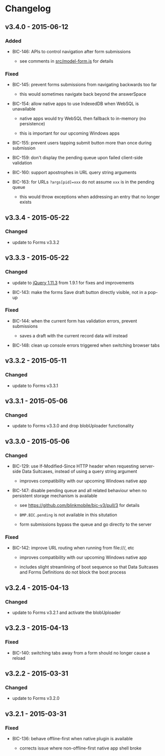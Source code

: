 # Changelog


## v3.4.0 - 2015-06-12


### Added

- BIC-146: APIs to control navigation after form submissions

    - see comments in [src/model-form.js](src/model-form.js) for details


### Fixed

- BIC-145: prevent forms submissions from navigating backwards too far

    - this would sometimes navigate back beyond the answerSpace

- BIC-154: allow native apps to use IndexedDB when WebSQL is unavailable

    - native apps would try WebSQL then fallback to in-memory (no persistence)

    - this is important for our upcoming Windows apps

- BIC-155: prevent users tapping submit button more than once during submission

- BIC-159: don't display the pending queue upon failed client-side validation

- BIC-160: support apostrophes in URL query string arguments

- BIC-163: for URLs `?args[pid]=xxx` do not assume `xxx` is in the pending queue

    - this would throw exceptions when addressing an entry that no longer exists


## v3.3.4 - 2015-05-22

### Changed

- update to Forms v3.3.2


## v3.3.3 - 2015-05-22

### Changed

- update to [jQuery 1.11.3](http://blog.jquery.com/2015/04/28/jquery-1-11-3-and-2-1-4-released-ios-fail-safe-edition/)
  from 1.9.1 for fixes and improvements

- BIC-143: make the forms Save draft button directly visible, not in a pop-up


### Fixed

- BIC-144: when the current form has validation errors, prevent submissions

    - saves a draft with the current record data will instead

- BIC-148: clean up console errors triggered when switching browser tabs


## v3.3.2 - 2015-05-11

### Changed

- update to Forms v3.3.1


## v3.3.1 - 2015-05-06

### Changed

- update to Forms v3.3.0 and drop blobUploader functionality


## v3.3.0 - 2015-05-06

### Changed

- BIC-129: use If-Modified-Since HTTP header when requesting server-side
  Data Suitcases, instead of using a query string argument

    - improves compatibility with our upcoming Windows native app

- BIC-147: disable pending queue and all related behaviour when no persistent
  storage mechanism is available

    - see https://github.com/blinkmobile/bic-v3/pull/3 for details

    - `BMP.BIC.pending` is not available in this situtation

    - form submissions bypass the queue and go directly to the server

### Fixed

- BIC-142: improve URL routing when running from file:///, etc

    - improves compatibility with our upcoming Windows native app

    - includes slight streamlining of boot sequence so that Data Suitcases and
      Forms Definitions do not block the boot process


## v3.2.4 - 2015-04-13

### Changed

- update to Forms v3.2.1 and activate the blobUploader


## v3.2.3 - 2015-04-13

### Fixed

- BIC-140: switching tabs away from a form should no longer cause a reload


## v3.2.2 - 2015-03-31

### Changed

- update to Forms v3.2.0


## v3.2.1 - 2015-03-31

### Fixed

- BIC-136: behave offline-first when native plugin is available

    - corrects issue where non-offline-first native app shell broke
